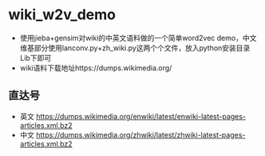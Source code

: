 # wiki_w2v_demo
* 使用jieba+gensim对wiki的中英文语料做的一个简单word2vec demo，中文维基部分使用lanconv.py+zh_wiki.py这两个个文件，放入python安装目录Lib下即可
* wiki语料下载地址https://dumps.wikimedia.org/

## 直达号
* 英文 https://dumps.wikimedia.org/enwiki/latest/enwiki-latest-pages-articles.xml.bz2
* 中文 https://dumps.wikimedia.org/zhwiki/latest/zhwiki-latest-pages-articles.xml.bz2
